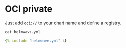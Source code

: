 # OCI private

Just add `oci://` to your chart name and define a registry.

`cat helmwave.yml`

```yaml
{% include "helmwave.yml" %}
```
